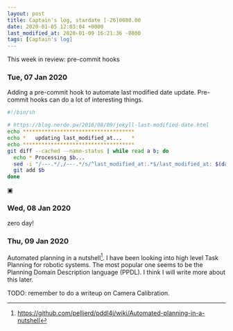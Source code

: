 ```yaml
---
layout: post
title: Captain's log, stardate [-26]0680.00
date: 2020-01-05 12:03:04 +0000
last_modified_at: 2020-01-09 16:21:36 -0800
tags: [Captain's log]
---
```


This week in review: pre-commit hooks

<!-- more -->

### Tue, 07 Jan 2020
Adding a pre-commit hook to automate last modified date update. Pre-commit
hooks can do a lot of interesting things.

```bash
#!/bin/sh

# https://blog.nerde.pw/2016/08/09/jekyll-last-modified-date.html
echo ************************************
echo *   updating last_modified_at...   *
echo ************************************
git diff --cached --name-status | while read a b; do
  echo * Processing $b...
  sed -i "/---.*/,/---.*/s/^last_modified_at:.*$/last_modified_at: $(date "+%Y-%m-%d %T %z")/" $b
  git add $b
done
```
▣

### Wed, 08 Jan 2020
zero day!

### Thu, 09 Jan 2020
Automated planning in a nutshell[^1]. I have been looking into high level
Task Planning for robotic systems. The most popular one seems to be the Planning
Domain Description language (PPDL). I think I will write more about this later.

TODO: remember to do a writeup on Camera Calibration.

[^1]: <https://github.com/pellierd/pddl4j/wiki/Automated-planning-in-a-nutshell>
